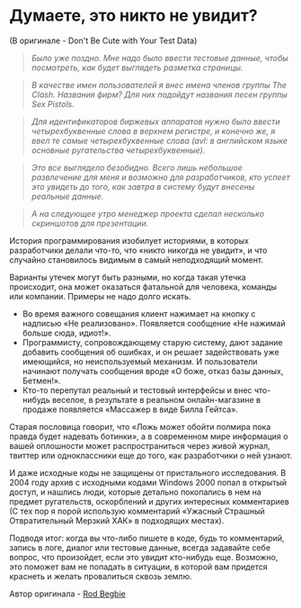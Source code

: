 # Думаете, это никто не увидит?
(В оригинале - Don't Be Cute with Your Test Data)

> *Было уже поздно. Мне надо было ввести тестовые данные, чтобы посмотреть, как будет выглядеть разметка страницы.*

> *В качестве имен пользователей я внес имена членов группы The Clash. Названия фирм? Для них подойдут названия песен группы Sex Pistols.*

> *Для идентификаторов биржевых аппаратов нужно было ввести четырехбуквенные слова в верхнем регистре, и конечно же, я ввел те самые четырехбуквенные слова (avl: в английском языке основные ругательства четырехбуквенные).*

> *Это все выглядело безобидно. Всего лишь небольшое развлечение для меня и возможно для разработчиков, кто успеет это увидеть до того, как завтра в систему будут внесены реальные данные.*

> *А на следующее утро менеджер проекта сделал несколько скриншотов для презентации.*


История программирования изобилует историями, в которых разработчики делали что-то, что «никто никогда не увидит», и что случайно становилось видимым в самый неподходящий момент.

Варианты утечек могут быть разными, но когда такая утечка происходит, она может оказаться фатальной для человека, команды или компании. Примеры не надо долго искать.
- Во время важного совещания клиент нажимает на кнопку с надписью «Не реализовано». Появляется сообщение «Не нажимай больше сюда, идиот!».
- Программисту, сопровождающему старую систему, дают задание добавить сообщения об ошибках, и он решает задействовать уже имеющийся, но неиспользуемый механизм. И пользователи начинают получать сообщения вроде «О боже, отказ базы данных, Бетмен!».
- Кто-то перепутал реальный и тестовый интерфейсы и внес что-нибудь веселое, в результате в реальном онлайн-магазине в продаже появляется «Массажер в виде Билла Гейтса».

Старая пословица говорит, что «Ложь может обойти полмира пока правда будет надевать ботинки», а в современном мире информация о вашей оплошности может распространиться через живой журнал, твиттер или одноклассники еще до того, как разработчики о ней узнают.

И даже исходные коды не защищены от пристального исследования. В 2004 году архив с исходными кодами Windows 2000 попал в открытый доступ, и нашлись люди, которые детально покопались в нем на предмет ругательств, оскорблений и других интересных комментариев (С тех пор я порой использую комментарий «Ужасный Страшный Отвратительный Мерзкий ХАК» в подходящих местах).

Подводя итог: когда вы что-либо пишете в коде, будь то комментарий, запись в логе, диалог или тестовые данные, всегда задавайте себе вопрос, что произойдет, если это увидит кто-нибудь еще. Возможно, это поможет вам не попадать в ситуации, в которой вам придется краснеть и желать провалиться сквозь землю.

Автор оригинала - [Rod Begbie](http://programmer.97things.oreilly.com/wiki/index.php/Rod_Begbie)